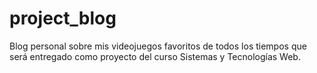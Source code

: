 # project_blog
Blog personal sobre mis videojuegos favoritos de todos los tiempos que será entregado como proyecto del curso Sistemas y Tecnologías Web.
